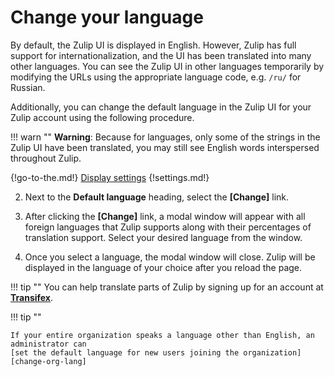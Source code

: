 # Change your language

By default, the Zulip UI is displayed in English.  However, Zulip has
full support for internationalization, and the UI has been translated
into many other languages.  You can see the Zulip UI in other
languages temporarily by modifying the URLs using the appropriate
language code, e.g. `/ru/` for Russian.

Additionally, you can change the default language in the Zulip UI for
your Zulip account using the following procedure.

!!! warn ""
    **Warning**: Because for languages, only some of the strings in
    the Zulip UI have been translated, you may still see English words
    interspersed throughout Zulip.

{!go-to-the.md!} [Display settings](/#settings/display-settings)
{!settings.md!}

2. Next to the **Default language** heading, select the **[Change]** link.

3. After clicking the **[Change]** link, a modal window will appear with all
foreign languages that Zulip supports along with their percentages of
translation support. Select your desired language from the window.

4. Once you select a language, the modal window will close. Zulip will be
displayed in the language of your choice after you reload the page.

!!! tip ""
    You can help translate parts of Zulip by signing up for an account
    at **[Transifex](https://www.transifex.com/zulip/zulip/)**.

!!! tip ""

    If your entire organization speaks a language other than English, an administrator can
    [set the default language for new users joining the organization][change-org-lang]

[change-org-lang]: change-the-default-language-for-your-organization
